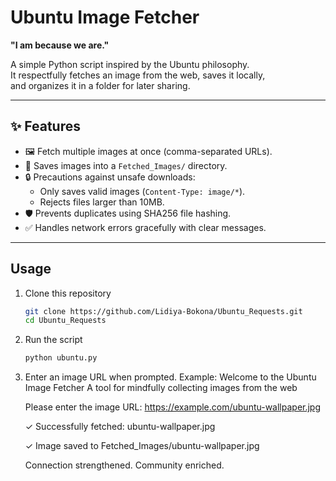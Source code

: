 # Ubuntu Image Fetcher

**"I am because we are."**

A simple Python script inspired by the Ubuntu philosophy.  
It respectfully fetches an image from the web, saves it locally,  
and organizes it in a folder for later sharing.

---

## ✨ Features
- 🖼️ Fetch multiple images at once (comma-separated URLs).
- 📂 Saves images into a `Fetched_Images/` directory.
- 🔒 Precautions against unsafe downloads:
  - Only saves valid images (`Content-Type: image/*`).
  - Rejects files larger than 10MB.
- 🛡️ Prevents duplicates using SHA256 file hashing.
- ✅ Handles network errors gracefully with clear messages.

---

## Usage
1. Clone this repository  
   ```bash
   git clone https://github.com/Lidiya-Bokona/Ubuntu_Requests.git
   cd Ubuntu_Requests
2. Run the script
    ```bash
    python ubuntu.py
3. Enter an image URL when prompted.
Example:
   Welcome to the Ubuntu Image Fetcher
   A tool for mindfully collecting images from the web

   Please enter the image URL: https://example.com/ubuntu-wallpaper.jpg

   ✓ Successfully fetched: ubuntu-wallpaper.jpg

   ✓ Image saved to Fetched_Images/ubuntu-wallpaper.jpg

   Connection strengthened. Community enriched.


